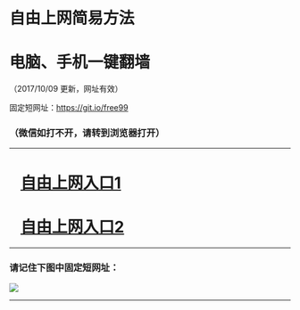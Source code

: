 ﻿# 自由上网简易方法

# 电脑、手机一键翻墙

（2017/10/09 更新，网址有效）

固定短网址：https://git.io/free99

### （微信如打不开，请转到浏览器打开）


***





# &nbsp;&nbsp; <a href="http://ft3191119787.fwq-tz-1001.info/fwqtz01.html?t=10090013059 " target="_blank">自由上网入口1</a>
# &nbsp;&nbsp; <a href="http://ft1437222064.fwq-tz-1002.info/fwqtz02.html?t=10090019095 " target="_blank">自由上网入口2</a>
***

### 请记住下图中固定短网址：

<img src="https://s3-us-west-2.amazonaws.com/fwq-1001/yjfq-20170905okok.png" /> 


***

